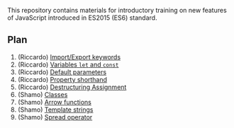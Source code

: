 This repository contains materials for introductory training on new features of JavaScript introduced in ES2015 (ES6) standard.

## Plan

1. (Riccardo) [Import/Export keywords](Import-and-Export)
2. (Riccardo) [Variables `let` and `const`](Variables-let-and-const)
3. (Riccardo) [Default parameters](Default-Parameters)
4. (Riccardo) [Property shorthand](Property-Shorthand)
5. (Riccardo) [Destructuring Assignment](Restructuring-Assignment)
6. (Shamo) [Classes](Classes)
7. (Shamo) [Arrow functions](Arrow-Functions)
8. (Shamo) [Template strings](Template-Strings)
9. (Shamo) [Spread operator](Spread-Operator-and-Rest-Parameters)
